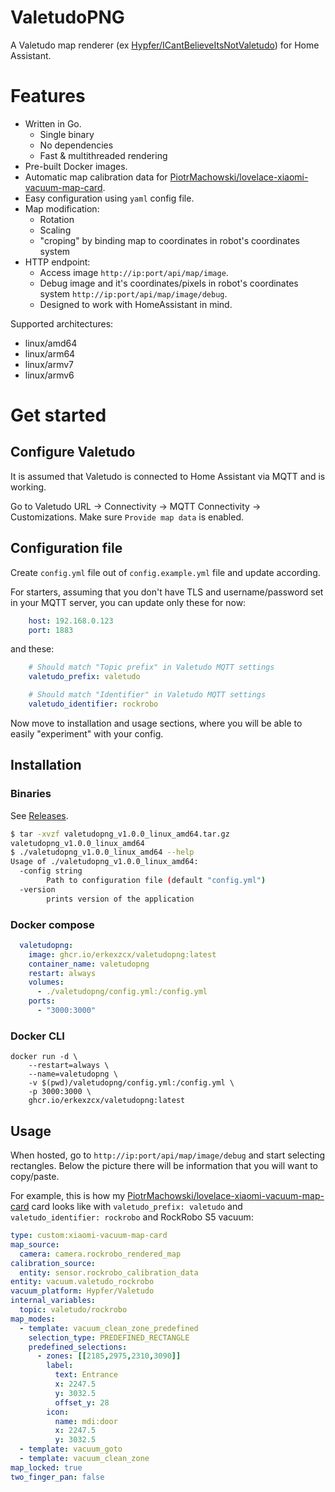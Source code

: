 # ValetudoPNG

A Valetudo map renderer (ex [Hypfer/ICantBelieveItsNotValetudo](https://github.com/Hypfer/ICantBelieveItsNotValetudo)) for Home Assistant.

# Features

* Written in Go.
  * Single binary
  * No dependencies
  * Fast & multithreaded rendering
* Pre-built Docker images.
* Automatic map calibration data for [PiotrMachowski/lovelace-xiaomi-vacuum-map-card](https://github.com/PiotrMachowski/lovelace-xiaomi-vacuum-map-card).
* Easy configuration using `yaml` config file.
* Map modification:
  * Rotation
  * Scaling
  * "croping" by binding map to coordinates in robot's coordinates system
* HTTP endpoint:
  * Access image `http://ip:port/api/map/image`.
  * Debug image and it's coordinates/pixels in robot's coordinates system `http://ip:port/api/map/image/debug`.
  * Designed to work with HomeAssistant in mind.

Supported architectures:

* linux/amd64
* linux/arm64
* linux/armv7
* linux/armv6

# Get started

## Configure Valetudo

It is assumed that Valetudo is connected to Home Assistant via MQTT and is working.

Go to Valetudo URL -> Connectivity -> MQTT Connectivity -> Customizations. Make sure `Provide map data` is enabled.

## Configuration file

Create `config.yml` file out of `config.example.yml` file and update according.

For starters, assuming that you don't have TLS and username/password set in your MQTT server, you can update only these for now:
```yaml
    host: 192.168.0.123
    port: 1883
```
and these:
```yaml
    # Should match "Topic prefix" in Valetudo MQTT settings
    valetudo_prefix: valetudo

    # Should match "Identifier" in Valetudo MQTT settings
    valetudo_identifier: rockrobo
```

Now move to installation and usage sections, where you will be able to easily "experiment" with your config.

## Installation

### Binaries

See [Releases](https://github.com/erkexzcx/valetudopng/releases).

```bash
$ tar -xvzf valetudopng_v1.0.0_linux_amd64.tar.gz 
valetudopng_v1.0.0_linux_amd64
$ ./valetudopng_v1.0.0_linux_amd64 --help
Usage of ./valetudopng_v1.0.0_linux_amd64:
  -config string
        Path to configuration file (default "config.yml")
  -version
        prints version of the application
```

### Docker compose

```yaml
  valetudopng:
    image: ghcr.io/erkexzcx/valetudopng:latest
    container_name: valetudopng
    restart: always
    volumes:
      - ./valetudopng/config.yml:/config.yml
    ports:
      - "3000:3000"
```

### Docker CLI

```
docker run -d \
    --restart=always \
    --name=valetudopng \
    -v $(pwd)/valetudopng/config.yml:/config.yml \
    -p 3000:3000 \
    ghcr.io/erkexzcx/valetudopng:latest
```

## Usage

When hosted, go to `http://ip:port/api/map/image/debug` and start selecting rectangles. Below the picture there will be information that you will want to copy/paste.

For example, this is how my [PiotrMachowski/lovelace-xiaomi-vacuum-map-card](https://github.com/PiotrMachowski/lovelace-xiaomi-vacuum-map-card) card looks like with `valetudo_prefix: valetudo` and `valetudo_identifier: rockrobo` and RockRobo S5 vacuum:

```yaml
type: custom:xiaomi-vacuum-map-card
map_source:
  camera: camera.rockrobo_rendered_map
calibration_source:
  entity: sensor.rockrobo_calibration_data
entity: vacuum.valetudo_rockrobo
vacuum_platform: Hypfer/Valetudo
internal_variables:
  topic: valetudo/rockrobo
map_modes:
  - template: vacuum_clean_zone_predefined
    selection_type: PREDEFINED_RECTANGLE
    predefined_selections:
      - zones: [[2185,2975,2310,3090]]
        label:
          text: Entrance
          x: 2247.5
          y: 3032.5
          offset_y: 28
        icon:
          name: mdi:door
          x: 2247.5
          y: 3032.5
  - template: vacuum_goto
  - template: vacuum_clean_zone
map_locked: true
two_finger_pan: false
```
